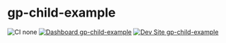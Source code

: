 # gp-child-example

![CI none](https://img.shields.io/badge/ci-none-orange.svg)
[![Dashboard gp-child-example](https://img.shields.io/badge/dashboard-gp_child_example-yellow.svg)](https://dashboard.pantheon.io/sites/b6a804ae-ced8-4340-954a-88fd3c4dfb03#dev/code)
[![Dev Site gp-child-example](https://img.shields.io/badge/site-gp_child_example-blue.svg)](http://dev-gp-child-example.pantheonsite.io/)